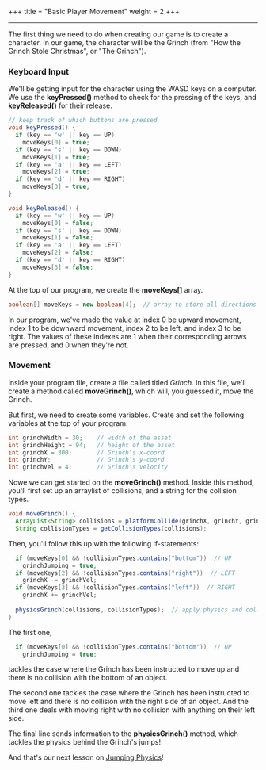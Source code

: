+++
title = "Basic Player Movement"
weight = 2
+++

---

The first thing we need to do when creating our game is to create a character. In our game, the character will be the Grinch (from "How the Grinch Stole Christmas", or "The Grinch").

### Keyboard Input

We'll be getting input for the character using the WASD keys on a computer. We use the **keyPressed()** method to check for the pressing of the keys, and **keyReleased()** for their release.

```java
// keep track of which buttons are pressed
void keyPressed() {
  if (key == 'w' || key == UP)
    moveKeys[0] = true;
  if (key == 's' || key == DOWN)
    moveKeys[1] = true;
  if (key == 'a' || key == LEFT)
    moveKeys[2] = true;
  if (key == 'd' || key == RIGHT)
    moveKeys[3] = true;
}

void keyReleased() {
  if (key == 'w' || key == UP)
    moveKeys[0] = false;
  if (key == 's' || key == DOWN)
    moveKeys[1] = false;
  if (key == 'a' || key == LEFT)
    moveKeys[2] = false;
  if (key == 'd' || key == RIGHT)
    moveKeys[3] = false;
}
```

At the top of our program, we create the **moveKeys[]** array. 

```java
boolean[] moveKeys = new boolean[4];  // array to store all directions being pressed; indexes: 0 = UP, 1 = DOWN, 2 = LEFT, 3 = RIGHT
```

In our program, we've made the value at index 0 be upward movement, index 1 to be downward movement, index 2 to be left, and index 3 to be right. The values of these indexes are 1 when their corresponding arrows are pressed, and 0 when they're not. 


### Movement

Inside your program file, create a file called titled *Grinch*. In this file, we'll create a method called **moveGrinch()**, which will, you guessed it, move the Grinch. 

But first, we need to create some variables. Create and set the following variables at the top of your program:

```java
int grinchWidth = 30;    // width of the asset
int grinchHeight = 94;   // height of the asset
int grinchX = 300;       // Grinch's x-coord
int grinchY;             // Grinch's y-coord
int grinchVel = 4;       // Grinch's velocity
```

Nowe we can get started on the **moveGrinch()** method. Inside this method, you'll first set up an arraylist of collisions, and a string for the collision types.

```java
void moveGrinch() {
  ArrayList<String> collisions = platformCollide(grinchX, grinchY, grinchWidth, grinchHeight);
  String collisionTypes = getCollisionTypes(collisions);
```

Then, you'll follow this up with the following if-statements:

```java
  if (moveKeys[0] && !collisionTypes.contains("bottom"))  // UP
    grinchJumping = true;
  if (moveKeys[2] && !collisionTypes.contains("right"))  // LEFT
    grinchX -= grinchVel;
  if (moveKeys[3] && !collisionTypes.contains("left"))  // RIGHT
    grinchX += grinchVel;
    
  physicsGrinch(collisions, collisionTypes);  // apply physics and collision
}
```

The first one, 
```java
  if (moveKeys[0] && !collisionTypes.contains("bottom"))  // UP
    grinchJumping = true;
```
tackles the case where the Grinch has been instructed to move up and there is no collision with the bottom of an object.

The second one tackles the case where the Grinch has been instructed to move left and there is no collision with the right side of an object. And the third one deals with moving right with no collision with anything on their left side. 

The final line sends information to the **physicsGrinch()** method, which tackles the physics behind the Grinch's jumps!

And that's our next lesson on [Jumping Physics](/learning-2022/holiday-game-jam-ii/stealing-christmas/physics/)!